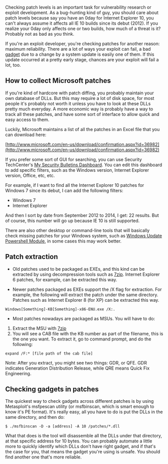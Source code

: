Checking patch levels is an important task for vulnerability research or exploit development. As a bug-hunting kind of guy, you should care about patch levels because say you have an 0day for Internet Explorer 10, you can't always assume it affects all IE 10 builds since its debut (2012). If you realize your 0day only affects one or two builds, how much of a threat is it? Probably not as bad as you think.

If you're an exploit developer, you're checking patches for another reason: maximum reliability. There are a lot of ways your exploit can fail, a bad [gadget](http://en.wikipedia.org/wiki/Return-oriented_programming) due to a change by a system update is easily one of them. If this update occurred at a pretty early stage, chances are your exploit will fail a lot, too.

## How to collect Microsoft patches

If you're kind of hardcore with patch diffing, you probably maintain your own database of DLLs. But this may require a lot of disk space, for most people it's probably not worth it unless you have to look at these DLLs pretty much everyday. A more economic way is probably have a way to track all these patches, and have some sort of interface to allow quick and easy access to them.

Luckily, Microsoft maintains a list of all the patches in an Excel file that you can download here:

[http://www.microsoft.com/en-us/download/confirmation.aspx?id=36982](http://www.microsoft.com/en-us/download/confirmation.aspx?id=36982)

If you prefer some sort of GUI for searching, you can use Security TechCenter's [My Security Bulletins Dashboard](http://mybulletins.technet.microsoft.com/BulletinPages/Dashboard). You can edit this dashboard to add specific filters, such as the Windows version, Internet Explorer version, Office, etc, etc.

For example, if I want to find all the Internet Explorer 10 patches for Windows 7 since its debut, I can add the following filters:

* Windows 7
* Internet Explorer

And then I sort by date from September 2012 to 2014, I get: 22 results. But of course, this number will go up because IE 10 is still supported.

There are also other desktop or command-line tools that will basically check missing patches for your Windows system, such as [Windows Update Powershell Module](https://gallery.technet.microsoft.com/scriptcenter/2d191bcd-3308-4edd-9de2-88dff796b0bc), in some cases this may work better.

## Patch extraction

* Old patches used to be packaged as EXEs, and this kind can be extracted by using decompression tools such as [7zip](http://www.7-zip.org/). Internet Explorer 6 patches, for example, can be extracted this way.

* Newer patches packaged as EXEs support the /X flag for extraction. For example, the following will extract the patch under the same directory. Patches such as Internet Explorer 8 (for XP) can be extracted this way.

```
Windows[Something]-KB[Something]-x86-ENU.exe /X:.
```

* Most patches nowadays are packaged as MSUs. You will have to do:
 1. Extract the MSU with [7zip](http://www.7-zip.org/)
 2. You will see a CAB file with the KB number as part of the filename, this is the one you want. To extract it, go to command prompt, and do the following:

```
expand /F:* [file path of the cab file]
```

Note: After you extract, you might see two things: GDR, or QFE. GDR indicates Generation Distribution Release, while QRE means Quick Fix Engineering.

## Checking gadgets in patches

The quickest way to check gadgets across different patches is by using Metasploit's msfpescan utility (or msfbinscan, which is smart enough to know it's PE format). It's really easy, all you have to do is put the DLLs in the same directory, and then do:

```
$ ./msfbinscan -D -a [address] -A 10 /patches/*.dll
```

What that does is the tool will disassemble all the DLLs under that directory, at that specific address for 10 bytes. You can probably automate a little more to quickly identify which DLLs don't have right gadget, and if that's the case for you, that means the gadget you're using is unsafe. You should find another one that's more reliable.